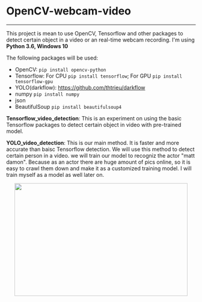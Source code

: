 # OpenCV-webcam-video
---

This project is mean to use OpenCV, Tensorflow and other packages to detect certain object in a video or an real-time webcam recording. 
I'm using **Python 3.6, Windows 10**   

The following packages will be used:  
 * OpenCV: `pip install opencv-python`  
 * Tensorflow: For CPU `pip install tensorflow`; For GPU `pip install tensorflow-gpu`  
 * YOLO(darkflow): https://github.com/thtrieu/darkflow  
 * numpy `pip install numpy`  
 * json  
 * BeautifulSoup `pip install beautifulsoup4`  

**Tensorflow_video_detection**: This is an experiment on using the basic Tensorflow packages to 
detect certain object in video with pre-trained model.  

**YOLO_video_detection**: This is our main method. It is faster and more accurate than baisc Tensorflow
detection. We will use this method to detect certain person in a video. we will train our model to recogniz
the actor "matt damon". Because as an actor there are huge amount of pics online, so it is easy to crawl them
down and make it as a customized training model. I will train myself as a model as well later on.  

<p align="center">
  <img width="460" height="300" src="https://user-images.githubusercontent.com/8333665/38754168-c6f6c7e6-3f2e-11e8-8c57-a0c5e28303d5.png">
</p>
